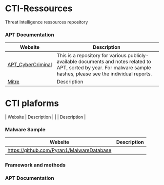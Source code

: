 # CTI-Ressources
Threat Intelligence ressources repository

### APT Documentation

| Website | Description |
| --- | --- |
| [APT_CyberCriminal](https://github.com/CyberMonitor/APT_CyberCriminal_Campagin_Collections/tree/master/2023/2023.01.09.Emotet_return) | This is a repository for various publicly-available documents and notes related to APT, sorted by year. For malware sample hashes, please see the individual reports. |
| [Mitre](https://attack.mitre.org/campaigns/) | Description |


# CTI plaforms 

| Website | Description |
|  | Description |



### Malware Sample 

| Website | Description |
| --- | --- |
https://github.com/Pyran1/MalwareDatabase |




### Framework and methods




### APT Documentation
